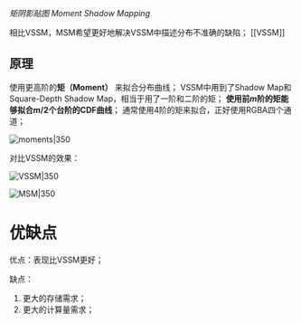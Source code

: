 *矩阴影贴图 Moment Shadow Mapping*

相比VSSM，MSM希望更好地解决VSSM中描述分布不准确的缺陷；
[[VSSM]]

## 原理

使用更高阶的**矩（Moment）** 来拟合分布曲线；
VSSM中用到了Shadow Map和Square-Depth Shadow Map，相当于用了一阶和二阶的矩；
**使用前$m$阶的矩能够拟合$m/2$个台阶的CDF曲线**；
通常使用4阶的矩来拟合，正好使用RGBA四个通道；

![moments|350](https://pic-1315225359.cos.ap-shanghai.myqcloud.com/20221203191013.png)

对比VSSM的效果：

![VSSM|350](https://pic-1315225359.cos.ap-shanghai.myqcloud.com/20221203191520.png)

![MSM|350](https://pic-1315225359.cos.ap-shanghai.myqcloud.com/20221203191611.png)

# 优缺点

优点：表现比VSSM更好；

缺点：
1. 更大的存储需求；
2. 更大的计算量需求；

